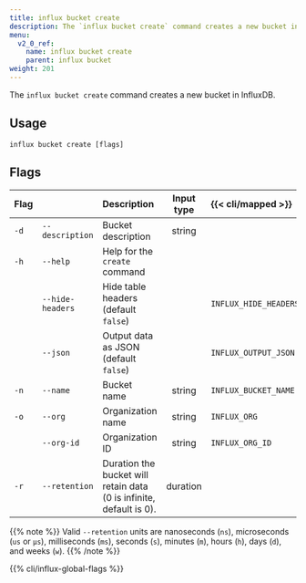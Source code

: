 ```yaml
---
title: influx bucket create
description: The `influx bucket create` command creates a new bucket in InfluxDB.
menu:
  v2_0_ref:
    name: influx bucket create
    parent: influx bucket
weight: 201
---
```


The `influx bucket create` command creates a new bucket in InfluxDB.

## Usage
```
influx bucket create [flags]
```

## Flags
| Flag |                  | Description                                                    | Input type  | {{< cli/mapped >}}    |
|:---- |:---              |:-----------                                                    |:----------: |:------------------    |
| `-d` | `--description`  | Bucket description                                             | string      |                       |
| `-h` | `--help`         | Help for the `create` command                                  |             |                       |
|      | `--hide-headers` | Hide table headers (default `false`)                           |             | `INFLUX_HIDE_HEADERS` |
|      | `--json`         | Output data as JSON (default `false`)                          |             | `INFLUX_OUTPUT_JSON`  |
| `-n` | `--name`         | Bucket name                                                    | string      | `INFLUX_BUCKET_NAME`  |
| `-o` | `--org`          | Organization name                                              | string      | `INFLUX_ORG`          |
|      | `--org-id`       | Organization ID                                                | string      | `INFLUX_ORG_ID`       |
| `-r` | `--retention`    | Duration the bucket will retain data (0 is infinite, default is 0). | duration    |                       |

{{% note %}}
Valid `--retention` units are nanoseconds (`ns`), microseconds (`us` or `µs`), milliseconds (`ms`), seconds (`s`), minutes (`m`), hours (`h`), days (`d`), and weeks (`w`).
{{% /note %}}

{{% cli/influx-global-flags %}}
